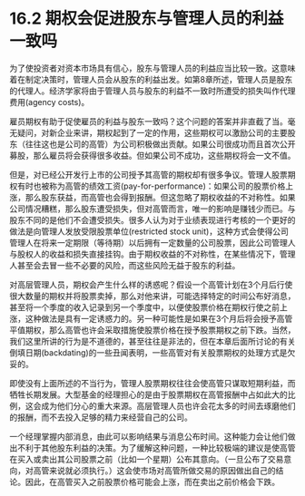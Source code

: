 # 16.2 期权会促进股东与管理人员的利益一致吗

为了使投资者对资本市场具有信心，股东与管理人员的利益应当比较一致。这意味着在制定决策时，管理人员会从股东的利益出发。如第8章所述，管理人员是股东的代理人。经济学家将由于管理人员与股东的利益不一致时所遭受的损失叫作代理费用(agency costs)。

雇员期权有助于促使雇员的利益与股东一致吗？这个问题的答案并非直截了当。毫无疑问，对新企业来讲，期权起到了一定的作用，这些期权可以激励公司的主要股东（往往这也是公司的高管）为公司积极做出贡献。如果公司很成功而且首次公开募股，那么雇员将会获得很多收益。但如果公司不成功，这些期权将会一文不值。

但是，对已经公开发行上市的公司授予其高管的期权却有很多争议。管理人股票期权有时也被称为高管的绩效工资(pay-for-performance)：如果公司的股票价格上涨，那么股东获益，而高管也会得到报酬。但这忽略了期权收益的不对称性。如果公司情况糟糕，那么股东遭受损失，但对高管而言，唯一的影响是赚钱少而已。与股东不同的是他们不会遭受损失。很多人认为对于业绩表现进行考核的一个更好的做法是向管理人发放受限股票单位(restricted stock unit)，这种方式会使得公司管理人在将来一定期限（等待期）以后拥有一定数量的公司股票，因此公司管理人与股权人的收益和损失直接挂钩。由于期权收益的不对称性，在某些情况下，管理人甚至会去冒一些不必要的风险，而这些风险无益于股东的利益。

对高层管理人员，期权会产生什么样的诱惑呢？假设一个高管计划在3个月后行使很大数量的期权并将股票卖掉，那么对他来讲，可能选择特定的时间公布好消息，甚至将一个季度的收入记录到另一个季度中，以便使股票价格在期权行使之前上涨，这种做法是具有一定诱惑力的。另一种可能性是如果在3个月后将会授予高管平值期权，那么高管也许会采取措施使股票价格在授予股票期权之前下跌。当然，我们这里所讲的行为是不道德的，甚至往往是非法的，但在本章后面所讨论的有关倒填日期(backdating)的一些丑闻表明，一些高管对有关股票期权的处理方式是欠妥的。

即使没有上面所述的不当行为，管理人股票期权往往会使高管只谋取短期利益，而牺牲长期发展。大型基金的经理担心的是由于股票期权在高管报酬中占如此大的比例，这会成为他们分心的重大来源。高层管理人员也许会花太多的时间去琢磨他们的报酬，而不去投入足够的精力来经营自己的公司。

一个经理掌握内部消息，由此可以影响结果与消息公布时间。这种能力会让他们做出不利于其他股东利益的决策。为了缓解这种问题，一种比较极端的建议是使高管在买入或卖出其公司股票之前（比如一个星期）公布其意向。（一旦公布了交易意向，对高管来说就必须执行。）这会使市场对高管所做交易的原因做出自己的结论。因此，在高管买入之前股票价格可能会上涨，而在卖出之前价格会下跌。